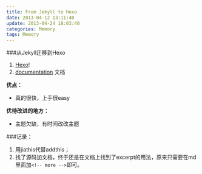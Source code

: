 ```yaml
---
title: From Jekyll to Hexo
date: 2013-04-12 13:11:40
update: 2013-04-24 18:03:40
categories: Memory
tags: Memory
---
```


###从Jekyll迁移到Hexo

1. [Hexo](http://zespia.tw/hexo)! 
2. [documentation](http://zespia.tw/hexo/docs) 文档

__优点：__

* 真的很快，上手很easy

__优待改进的地方：__

* 主题欠缺，有时间改改主题

###记录：

1. 用jiathis代替addthis；
2. 找了源码加文档，终于还是在文档上找到了excerpt的用法，原来只需要在md里面加`<!-- more -->`即可。

